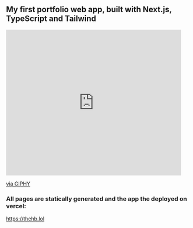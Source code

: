 ## My first portfolio web app, built with Next.js, TypeScript and Tailwind

<iframe src="https://giphy.com/embed/ynRrAHj5SWAu8RA002" width="480" height="400" frameBorder="0" class="giphy-embed" allowFullScreen></iframe><p><a href="https://giphy.com/gifs/theoffice-the-office-tv-episode-814-ynRrAHj5SWAu8RA002">via GIPHY</a></p>

### All pages are statically generated and the app the deployed on vercel:
https://thehb.lol